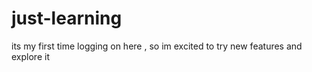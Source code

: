 # just-learning
its my first time logging on here , so im excited to try new features and explore it
